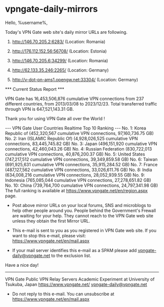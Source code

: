 # vpngate-daily-mirrors

Hello, %username%,

Today's VPN Gate web site's daily mirror URLs are following.

1. http://146.70.205.2:6283/
   (Location: Romania)

2. http://176.112.152.56:56708/
   (Location: Estonia)

3. http://146.70.205.6:34299/
   (Location: Romania)

4. http://62.133.35.246:2265/
   (Location: Germany)

5. http://v-dot-pn-ams1.opengw.net:33304/
   (Location: Germany)


*** Current Status Report ***

VPN Gate has 16,453,506,876 cumulative VPN connections from 237 different countries, from 2013/03/08 to 2023/12/23.
Total transferred traffic through VPN is 647,521,143.31 GB.

Thank you for using VPN Gate all over the World !


--- VPN Gate User Countries Realtime Top 10 Ranking ---
No. 1: Korea Republic of (452,320,567 cumulative VPN connections, 97,160,736.75 GB)
No. 2: Iran (ISLAMIC Republic Of) (4,928,026,525 cumulative VPN connections, 83,445,745.82 GB)
No. 3: Japan (496,151,920 cumulative VPN connections, 42,460,043.26 GB)
No. 4: Russian Federation (830,722,013 cumulative VPN connections, 40,876,200.37 GB)
No. 5: United States (747,217,512 cumulative VPN connections, 39,349,859.58 GB)
No. 6: Taiwan (691,925,631 cumulative VPN connections, 35,915,284.52 GB)
No. 7: France (487,127,562 cumulative VPN connections, 33,026,611.76 GB)
No. 8: India (634,008,216 cumulative VPN connections, 28,052,939.55 GB)
No. 9: Indonesia (765,085,044 cumulative VPN connections, 27,278,651.82 GB)
No. 10: China (739,764,700 cumulative VPN connections, 24,797,341.98 GB)
The full ranking is available at https://www.vpngate.net/en/region.aspx page.


* Post above mirror URLs on your local forums, SNS and microblogs
  to help other people around you.
  People behind the Government's Frewall are waiting for your help.
  They cannot reach to the VPN Gate web site
  unless they obtain the first Mirror URL.

* This e-mail is sent to you as you registered in VPN Gate web site.
  If you want to stop this e-mail, please visit:
  https://www.vpngate.net/en/mail.aspx

* If your mail server identifies this e-mail as a SPAM
  please add vpngate-daily@vpngate.net to the exclusion list.

Have a nice day!

------------------------------------------------------
VPN Gate Public VPN Relay Servers
Academic Experiment at University of Tsukuba, Japan
https://www.vpngate.net/
vpngate-daily@vpngate.net
* Do not reply to this e-mail.
  You can unsubscribe at https://www.vpngate.net/en/mail.aspx


